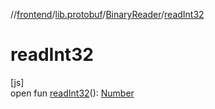 //[frontend](../../../index.md)/[lib.protobuf](../index.md)/[BinaryReader](index.md)/[readInt32](read-int32.md)

# readInt32

[js]\
open fun [readInt32](read-int32.md)(): [Number](https://kotlinlang.org/api/latest/jvm/stdlib/kotlin/-number/index.html)

